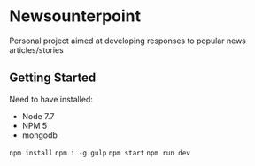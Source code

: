 # Newsounterpoint

Personal project aimed at developing responses to popular news articles/stories

## Getting Started

Need to have installed:
  - Node 7.7
  - NPM 5
  - mongodb

`npm install`
`npm i -g gulp`
`npm start`
`npm run dev`





